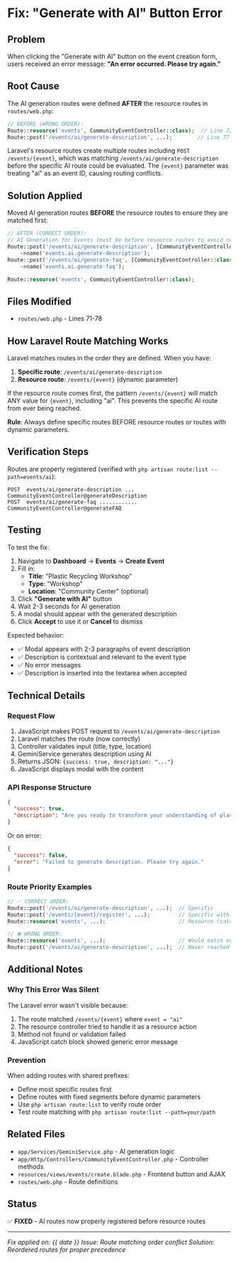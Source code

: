 # Fix: "Generate with AI" Button Error

## Problem
When clicking the "Generate with AI" button on the event creation form, users received an error message: **"An error occurred. Please try again."**

## Root Cause
The AI generation routes were defined **AFTER** the resource routes in `routes/web.php`:

```php
// BEFORE (WRONG ORDER):
Route::resource('events', CommunityEventController::class);  // Line 72
Route::post('/events/ai/generate-description', ...);        // Line 77
```

Laravel's resource routes create multiple routes including `POST /events/{event}`, which was matching `/events/ai/generate-description` before the specific AI route could be evaluated. The `{event}` parameter was treating "ai" as an event ID, causing routing conflicts.

## Solution Applied
Moved AI generation routes **BEFORE** the resource routes to ensure they are matched first:

```php
// AFTER (CORRECT ORDER):
// AI Generation for Events (must be before resource routes to avoid conflicts)
Route::post('/events/ai/generate-description', [CommunityEventController::class, 'generateDescription'])
    ->name('events.ai.generate-description');
Route::post('/events/ai/generate-faq', [CommunityEventController::class, 'generateFAQ'])
    ->name('events.ai.generate-faq');

Route::resource('events', CommunityEventController::class);
```

## Files Modified
- `routes/web.php` - Lines 71-78

## How Laravel Route Matching Works
Laravel matches routes in the order they are defined. When you have:

1. **Specific route**: `/events/ai/generate-description`
2. **Resource route**: `/events/{event}` (dynamic parameter)

If the resource route comes first, the pattern `/events/{event}` will match ANY value for `{event}`, including "ai". This prevents the specific AI route from ever being reached.

**Rule**: Always define specific routes BEFORE resource routes or routes with dynamic parameters.

## Verification Steps
Routes are properly registered (verified with `php artisan route:list --path=events/ai`):

```
POST  events/ai/generate-description ... CommunityEventController@generateDescription
POST  events/ai/generate-faq ............ CommunityEventController@generateFAQ
```

## Testing
To test the fix:

1. Navigate to **Dashboard** → **Events** → **Create Event**
2. Fill in:
   - **Title**: "Plastic Recycling Workshop"
   - **Type**: "Workshop"
   - **Location**: "Community Center" (optional)
3. Click **"Generate with AI"** button
4. Wait 2-3 seconds for AI generation
5. A modal should appear with the generated description
6. Click **Accept** to use it or **Cancel** to dismiss

Expected behavior:
- ✅ Modal appears with 2-3 paragraphs of event description
- ✅ Description is contextual and relevant to the event type
- ✅ No error messages
- ✅ Description is inserted into the textarea when accepted

## Technical Details

### Request Flow
1. JavaScript makes POST request to `/events/ai/generate-description`
2. Laravel matches the route (now correctly)
3. Controller validates input (title, type, location)
4. GeminiService generates description using AI
5. Returns JSON: `{success: true, description: "..."}`
6. JavaScript displays modal with the content

### API Response Structure
```json
{
  "success": true,
  "description": "Are you ready to transform your understanding of plastic waste..."
}
```

Or on error:
```json
{
  "success": false,
  "error": "Failed to generate description. Please try again."
}
```

### Route Priority Examples
```php
// ✅ CORRECT ORDER:
Route::post('/events/ai/generate-description', ...);  // Specific
Route::post('/events/{event}/register', ...);         // Specific with ID
Route::resource('events', ...);                       // Resource (catch-all)

// ❌ WRONG ORDER:
Route::resource('events', ...);                       // Would match everything first
Route::post('/events/ai/generate-description', ...);  // Never reached
```

## Additional Notes

### Why This Error Was Silent
The Laravel error wasn't visible because:
1. The route matched `/events/{event}` where `event = "ai"`
2. The resource controller tried to handle it as a resource action
3. Method not found or validation failed
4. JavaScript catch block showed generic error message

### Prevention
When adding routes with shared prefixes:
- Define most specific routes first
- Define routes with fixed segments before dynamic parameters
- Use `php artisan route:list` to verify route order
- Test route matching with `php artisan route:list --path=your/path`

## Related Files
- `app/Services/GeminiService.php` - AI generation logic
- `app/Http/Controllers/CommunityEventController.php` - Controller methods
- `resources/views/events/create.blade.php` - Frontend button and AJAX
- `routes/web.php` - Route definitions

## Status
✅ **FIXED** - AI routes now properly registered before resource routes

---
*Fix applied on: {{ date }}*
*Issue: Route matching order conflict*
*Solution: Reordered routes for proper precedence*
